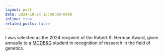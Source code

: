 ```yaml
---
layout: post
date: 2024-10-24 15:59:00-0400
inline: true
related_posts: false
---
```


I was selected as the 2024 recipient of the Robert K. Herman Award, given annually to a [MCDB&amp;G](https://cbs.umn.edu/gcd/graduate-programs/molecular-cellular-developmental-biology-and-genetics-graduate-program-6) student in recognition of research in the field of genetics.
